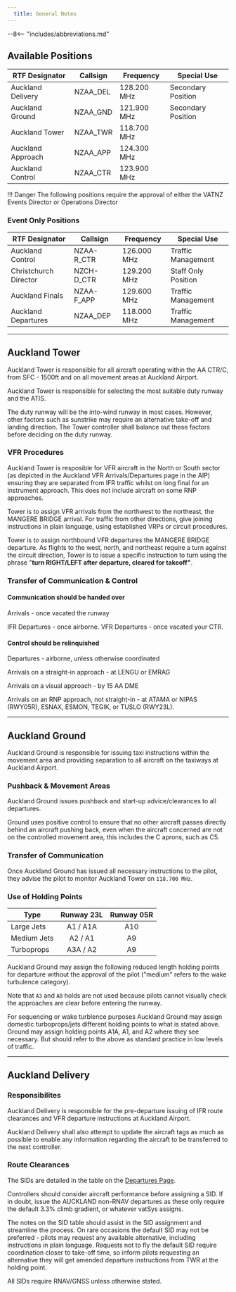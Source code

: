 ```yaml
---
  title: General Notes
---
```


--8<-- "includes/abbreviations.md"

## Available Positions

| RTF Designator    | Callsign | Frequency   | Special Use        |
| ----------------- | -------- | ----------- | ------------------ |
| Auckland Delivery | NZAA_DEL | 128.200 MHz | Secondary Position |
| Auckland Ground   | NZAA_GND | 121.900 MHz | Secondary Position |
| Auckland Tower    | NZAA_TWR | 118.700 MHz |                    |
| Auckland Approach | NZAA_APP | 124.300 MHz |                    |
| Auckland Control  | NZAA_CTR | 123.900 MHz |                    |


!!! Danger
    The following positions require the approval of either the VATNZ Events Director or Operations Director

### Event Only Positions

| RTF Designator        | Callsign   | Frequency   | Special Use         |
| --------------------- | ---------- | ----------- | ------------------- |
| Auckland Control      | NZAA-R_CTR | 126.000 MHz | Traffic Management  |
| Christchurch Director | NZCH-D_CTR | 129.200 MHz | Staff Only Position |
| Auckland Finals       | NZAA-F_APP | 129.600 MHz | Traffic Management  |
| Auckland Departures   | NZAA_DEP   | 118.000 MHz | Traffic Management  |

---

## Auckland Tower

Auckland Tower is responsible for all aircraft operating within the AA CTR/C, from SFC - 1500ft and on all movement areas at Auckland Airport.

Auckland Tower is responsible for selecting the most suitable duty runway and the ATIS.

The duty runway will be the into-wind runway in most cases. However, other factors such as sunstrike may require an alternative take-off and landing direction. The Tower controller shall balance out these factors before deciding on the duty runway.

### VFR Procedures

Auckland Tower is resposible for VFR aircraft in the North or South sector (as depicted in the Auckland VFR Arrivals/Departures page in the AIP) ensuring they are separated from IFR traffic whilst on long final for an instrument approach. This does not include aircraft on some RNP approaches.

Tower is to assign VFR arrivals from the northwest to the northeast, the MANGERE BRIDGE arrival. For traffic from other directions, give joining instructions in plain language, using established VRPs or circuit procedures.

Tower is to assign northbound VFR departures the MANGERE BRIDGE departure. As flights to the west, north, and northeast require a turn against the circuit direction, Tower is to issue a specific instruction to turn using the phrase "**turn RIGHT/LEFT after departure, cleared for takeoff"**.

### Transfer of Communication & Control

#### Communication should be handed over

Arrivals  - once vacated the runway

IFR Departures - once airborne.
VFR Departures - once vacated your CTR.

#### Control should be relinquished

Departures - airborne, unless otherwise coordinated

Arrivals on a straight-in approach - at LENGU or EMRAG

Arrivals on a visual approach  - by 15 AA DME

Arrivals on an RNP approach, not straight-in - at ATAMA or NIPAS (RWY05R), ESNAX, ESMON, TEGIK, or TUSLO (RWY23L).

---

## Auckland Ground

Auckland Ground is responsible for issuing taxi instructions within the movement area and providing separation to all aircraft on the taxiways at Auckland Airport.

### Pushback & Movement Areas

Auckland Ground issues pushback and start-up advice/clearances to all departures. 

Ground uses positive control to ensure that no other aircraft passes directly behind an aircraft pushing back, even when the aircraft concerned are not on the controlled movement area, this includes the C aprons, such as C5.

### Transfer of Communication

Once Auckland Ground has issued all necessary instructions to the pilot, they advise the pilot to monitor Auckland Tower on `118.700 MHz`.

### Use of Holding Points

| Type        | Runway 23L | Runway 05R |
| ----------- | :--------: | :--------: |
| Large Jets  |  A1 / A1A  |    A10     |
| Medium Jets |  A2 / A1   |     A9     |
| Turboprops  |  A3A / A2  |     A9     |


Auckland Ground may assign the following reduced length holding points for departure without the approval of the pilot ("medium" refers to the wake turbulence category). 

Note that `A3` and `A8` holds are not used because pilots cannot visually check the approaches are clear before entering the runway.

For sequencing or wake turblence purposes Auckland Ground may assign domestic turboprops/jets different holding points to what is stated above. Ground may assign holding points A1A, A1, and A2 where they see necessary. But should refer to the above as standard practice in low levels of traffic. 

---

## Auckland Delivery

### Responsibilites

Auckland Delivery is responsible for the pre-departure issuing of IFR route clearances and VFR departure instructions at Auckland Airport.

Auckland Delivery shall also attempt to update the aircraft tags as much as possible to enable any information regarding the aircraft to be transferred to the next controller.

### Route Clearances

The SIDs are detailed in the table on the [Departures Page](../NZAA/Departures.md). 

Controllers should consider aircraft performance before assigning a SID. If in doubt, issue the AUCKLAND non-RNAV departures as these only require the default 3.3% climb gradient, or whatever vatSys assigns.

The notes on the SID table should assist in the SID assignment and streamline the process. On rare occasions the default SID may not be preferred - pilots may request any available alternative, including instructions in plain language. Requests not to fly the default SID require coordination closer to take-off time,  so inform pilots requesting an alternative they will get amended departure instructions from TWR at the holding point.

All SIDs require RNAV/GNSS unless otherwise stated. 


